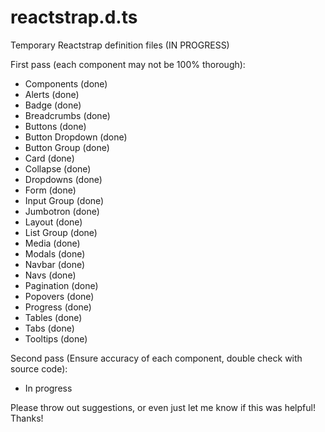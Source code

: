 # reactstrap.d.ts
Temporary Reactstrap definition files (IN PROGRESS)

First pass (each component may not be 100% thorough):

* Components (done)
* Alerts (done)
* Badge (done)
* Breadcrumbs (done)
* Buttons (done)
* Button Dropdown (done)
* Button Group (done)
* Card (done)
* Collapse (done)
* Dropdowns (done)
* Form (done)
* Input Group (done)
* Jumbotron (done)
* Layout (done)
* List Group (done)
* Media (done)
* Modals (done)
* Navbar (done)
* Navs (done)
* Pagination (done)
* Popovers (done)
* Progress (done)
* Tables (done)
* Tabs (done)
* Tooltips (done)

Second pass (Ensure accuracy of each component, double check with source code):

* In progress

Please throw out suggestions, or even just let me know if this was helpful! Thanks!
